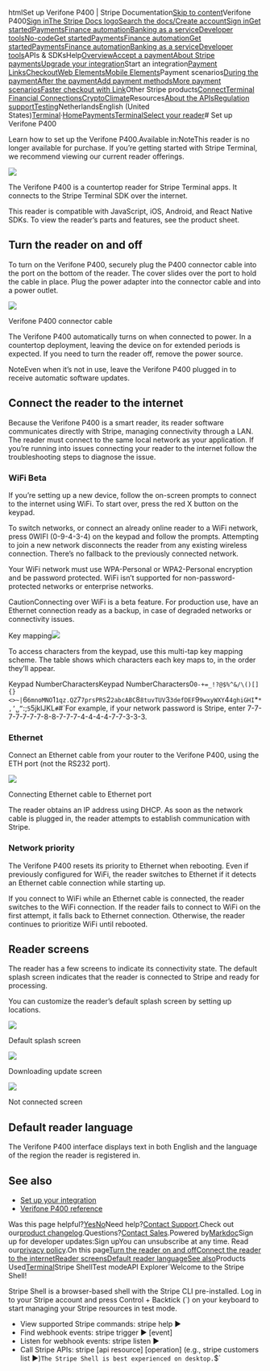 htmlSet up Verifone P400 | Stripe Documentation[Skip to content](#main-content)Verifone P400[Sign in](https://dashboard.stripe.com/login?redirect=https%3A%2F%2Fdocs.stripe.com%2Fterminal%2Fpayments%2Fsetup-reader%2Fverifone-p400)[The Stripe Docs logo](/)[Search the docs/](#)[Create account](https://dashboard.stripe.com/register)[Sign in](https://dashboard.stripe.com/login?redirect=https%3A%2F%2Fdocs.stripe.com%2Fterminal%2Fpayments%2Fsetup-reader%2Fverifone-p400)[Get started](/get-started)[Payments](/payments)[Finance automation](/finance-automation)[Banking as a service](/financial-services)[Developer tools](/development)[No-code](/no-code)[Get started](/get-started)[Payments](/payments)[Finance automation](/finance-automation)[](#)[Get started](/get-started)[Payments](/payments)[Finance automation](/finance-automation)[Banking as a service](/financial-services)[Developer tools](/development)[](#)APIs & SDKsHelp[Overview](/docs/payments)[Accept a payment](#)[About Stripe payments](#)[Upgrade your integration](/docs/payments/upgrades)Start an integration[Payment Links](#)[Checkout](#)[Web Elements](#)[Mobile Elements](#)Payment scenarios[During the payment](#)[After the payment](#)[Add payment methods](#)[More payment scenarios](#)[Faster checkout with Link](#)Other Stripe products[Connect](#)[Terminal](#)
[Financial Connections](#)[Crypto](#)[Climate](#)Resources[About the APIs](#)[Regulation support](#)[Testing](/docs/testing)NetherlandsEnglish (United States)[](#)[](#)[Terminal](/terminal)·[Home](/docs)[Payments](/docs/payments)[Terminal](/docs/terminal)[Select your reader](/docs/terminal/payments/setup-reader)# Set up Verifone P400

Learn how to set up the Verifone P400.Available in:NoteThis reader is no longer available for purchase. If you’re getting started with Stripe Terminal, we recommend viewing our current reader offerings.

![](https://b.stripecdn.com/docs-statics-srv/assets/verifone-photo-no-white.4db160423e13297d7665a614bf9bd6f1.png)

The Verifone P400 is a countertop reader for Stripe Terminal apps. It connects to the Stripe Terminal SDK over the internet.

This reader is compatible with JavaScript, iOS, Android, and React Native SDKs. To view the reader’s parts and features, see the product sheet.

## Turn the reader on and off

To turn on the Verifone P400, securely plug the P400 connector cable into the port on the bottom of the reader. The cover slides over the port to hold the cable in place. Plug the power adapter into the connector cable and into a power outlet.

![](https://b.stripecdn.com/docs-statics-srv/assets/verifone-connector-cable-horz.d922bf66e6b7b9a405a86ed19a2bcbed.png)

Verifone P400 connector cable

The Verifone P400 automatically turns on when connected to power. In a countertop deployment, leaving the device on for extended periods is expected. If you need to turn the reader off, remove the power source.

NoteEven when it’s not in use, leave the Verifone P400 plugged in to receive automatic software updates.

## Connect the reader to the internet

Because the Verifone P400 is a smart reader, its reader software communicates directly with Stripe, managing connectivity through a LAN. The reader must connect to the same local network as your application. If you’re running into issues connecting your reader to the internet follow the troubleshooting steps to diagnose the issue.

### WiFi  Beta

If you’re setting up a new device, follow the on-screen prompts to connect to the internet using WiFi. To start over, press the red X button on the keypad.

To switch networks, or connect an already online reader to a WiFi network, press 0WIFI (0-9-4-3-4) on the keypad and follow the prompts. Attempting to join a new network disconnects the reader from any existing wireless connection. There’s no fallback to the previously connected network.

Your WiFi network must use WPA-Personal or WPA2-Personal encryption and be password protected. WiFi isn’t supported for non-password-protected networks or enterprise networks.

CautionConnecting over WiFi is a beta feature. For production use, have an Ethernet connection ready as a backup, in case of degraded networks or connectivity issues.

Key mapping![](https://b.stripecdn.com/docs-statics-srv/assets/fcc3a1c24df6fcffface6110ca4963de.svg)

To access characters from the keypad, use this multi-tap key mapping scheme. The table shows which characters each key maps to, in the order they’ll appear.

Keypad NumberCharactersKeypad NumberCharacters0`0-+=_!?@$%^&/\()[]{}<>~|`6`6mnoMNO`1`1qz.QZ`7`7prsPRS`2`2abcABC`8`8tuvTUV`3`3defDEF`9`9wxyWXY`4`4ghiGHI`*`*,’␣”`:;`5`5jklJKL`#`#`For example, if your network password is Stripe, enter 7-7-7-7-7-7-7-8-8-7-7-7-4-4-4-4-7-7-3-3-3.

### Ethernet

Connect an Ethernet cable from your router to the Verifone P400, using the ETH port (not the RS232 port).

![](https://b.stripecdn.com/docs-statics-srv/assets/verifone-ethernet.0a73ad6671ff1a871d6d321bd2c5d0ca.png)

Connecting Ethernet cable to Ethernet port

The reader obtains an IP address using DHCP. As soon as the network cable is plugged in, the reader attempts to establish communication with Stripe.

### Network priority

The Verifone P400 resets its priority to Ethernet when rebooting. Even if previously configured for WiFi, the reader switches to Ethernet if it detects an Ethernet cable connection while starting up.

If you connect to WiFi while an Ethernet cable is connected, the reader switches to the WiFi connection. If the reader fails to connect to WiFi on the first attempt, it falls back to Ethernet connection. Otherwise, the reader continues to prioritize WiFi until rebooted.

## Reader screens

The reader has a few screens to indicate its connectivity state. The default splash screen indicates that the reader is connected to Stripe and ready for processing.

You can customize the reader’s default splash screen by setting up locations.

![](https://b.stripecdn.com/docs-statics-srv/assets/frame-1.def28f57601302f767925405e3d7b9d4.png)

Default splash screen

![](https://b.stripecdn.com/docs-statics-srv/assets/frame-2.e65c2a6f9947656319ab13359062c0ed.png)

Downloading update screen

![](https://b.stripecdn.com/docs-statics-srv/assets/frame-3.e506a5f3ddd36501c195a36015946372.png)

Not connected screen

## Default reader language

The Verifone P400 interface displays text in both English and the language of the region the reader is registered in.

## See also

- [Set up your integration](/terminal/payments/setup-integration)
- [Verifone P400 reference](/terminal/readers/verifone-p400)

Was this page helpful?[Yes](#)[No](#)Need help?[Contact Support](https://support.stripe.com/).Check out our[product changelog](https://stripe.com/blog/changelog).Questions?[Contact Sales](https://stripe.com/contact/sales).Powered by[Markdoc](https://markdoc.dev)Sign up for developer updates:Sign upYou can unsubscribe at any time. Read our[privacy policy](https://stripe.com/privacy).On this page[Turn the reader on and off](#power)[Connect the reader to the internet](#connecting-to-the-internet)[Reader screens](#reader-screens)[Default reader language](#default-reader-language)[See also](#see-also)Products Used[Terminal](/terminal)Stripe ShellTest modeAPI Explorer[](https://stripe.com/docs/stripe-cli#install)`Welcome to the Stripe Shell!

Stripe Shell is a browser-based shell with the Stripe CLI pre-installed. Log in to your
Stripe account and press Control + Backtick (`) on your keyboard to start managing your Stripe
resources in test mode.

- View supported Stripe commands: stripe help ▶️
- Find webhook events: stripe trigger ▶️ [event]
- Listen for webhook events: stripe listen ▶
- Call Stripe APIs: stripe [api resource] [operation] (e.g., stripe customers list ▶️)`The Stripe Shell is best experienced on desktop.`$`